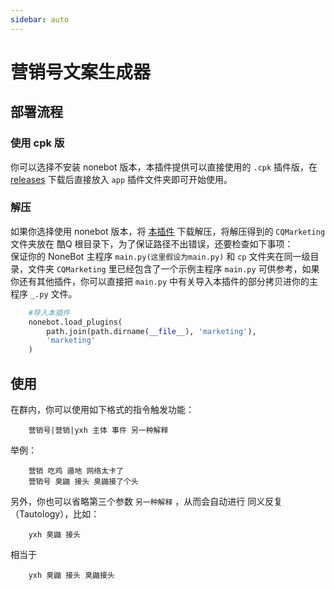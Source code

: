 ```yaml
---
sidebar: auto
---
```


# 营销号文案生成器

## 部署流程

### 使用 cpk 版
你可以选择不安装 nonebot 版本，本插件提供可以直接使用的 `.cpk` 插件版，在 [releases](https://github.com/fz6m/nonebot-plugin/releases) 下载后直接放入 `app` 插件文件夹即可开始使用。

### 解压
如果你选择使用 nonebot 版本，将 [本插件](https://github.com/fz6m/nonebot-plugin/releases) 下载解压，将解压得到的 `CQMarketing` 文件夹放在 酷Q 根目录下，为了保证路径不出错误，还要检查如下事项：<br>
保证你的 NoneBot 主程序 `main.py(这里假设为main.py)` 和 `cp` 文件夹在同一级目录，文件夹 `CQMarketing` 里已经包含了一个示例主程序 `main.py` 可供参考，如果你还有其他插件，你可以直接把 `main.py` 中有关导入本插件的部分拷贝进你的主程序 `_.py` 文件。
```python
    #导入本插件
    nonebot.load_plugins(
        path.join(path.dirname(__file__), 'marketing'),
        'marketing'
    )
```
## 使用
在群内，你可以使用如下格式的指令触发功能：
```
    营销号|营销|yxh 主体 事件 另一种解释 
```
举例：
```
    营销 吃鸡 遁地 网络太卡了
    营销号 臭鼬 接头 臭鼬接了个头
```
另外，你也可以省略第三个参数 `另一种解释` ，从而会自动进行 同义反复 （Tautology），比如：
```
    yxh 臭鼬 接头
```
相当于
```
    yxh 臭鼬 接头 臭鼬接头
```
